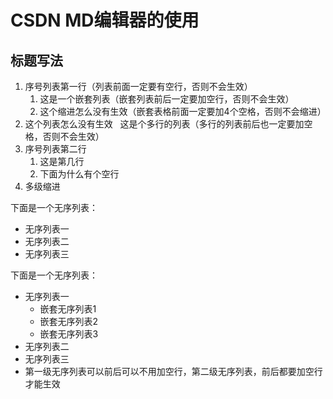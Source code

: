 # CSDN MD编辑器的使用
## 标题写法

1. 序号列表第一行（列表前面一定要有空行，否则不会生效）
    1. 这是一个嵌套列表（嵌套列表前后一定要加空行，否则不会生效）
    2. 这个缩进怎么没有生效（嵌套表格前面一定要加4个空格，否则不会缩进）
2. 这个列表怎么没有生效
    这是个多行的列表（多行的列表前后也一定要加空格，否则不会生效）
3. 序号列表第二行
    1. 这是第几行
    2. 下面为什么有个空行
4. 多级缩进

下面是一个无序列表：

- 无序列表一
- 无序列表二
- 无序列表三

下面是一个无序列表：

- 无序列表一
    - 嵌套无序列表1
    - 嵌套无序列表2
    - 嵌套无序列表3
- 无序列表二
- 无序列表三
- 第一级无序列表可以前后可以不用加空行，第二级无序列表，前后都要加空行才能生效
